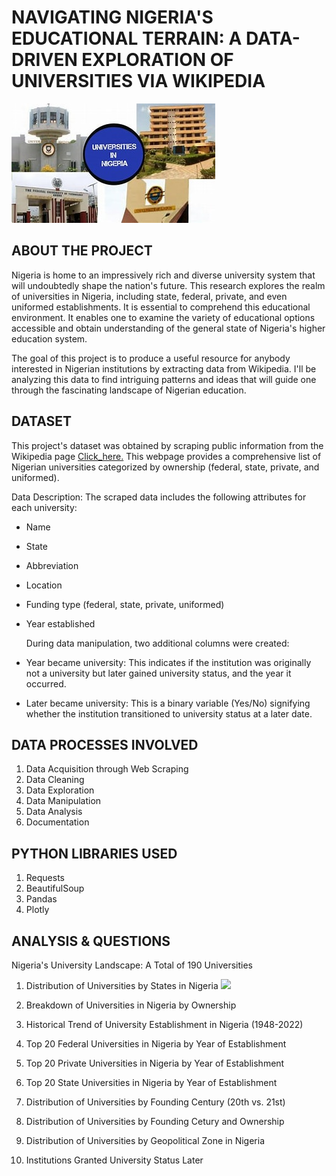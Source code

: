 # NAVIGATING NIGERIA'S EDUCATIONAL TERRAIN: A DATA-DRIVEN EXPLORATION OF UNIVERSITIES VIA WIKIPEDIA

![](Nigerian_Universities_new.jpg)

## ABOUT THE PROJECT

Nigeria is home to an impressively rich and diverse university system that will undoubtedly shape the nation's future. This research explores the realm of universities in Nigeria, including state, federal, private, and even uniformed establishments. It is essential to comprehend this educational environment. It enables one to examine the variety of educational options accessible and obtain understanding of the general state of Nigeria's higher education system.

The goal of this project is to produce a useful resource for anybody interested in Nigerian institutions by extracting data from Wikipedia. I'll be analyzing this data to find intriguing patterns and ideas that will guide one through the fascinating landscape of Nigerian education.


## DATASET

This project's dataset was obtained by scraping public information from the Wikipedia page [Click_here.](https://en.wikipedia.org/wiki/List_of_universities_in_Nigeria) This webpage provides a comprehensive list of Nigerian universities categorized by ownership (federal, state, private, and uniformed).

Data Description: The scraped data includes the following attributes for each university:
- Name
- State
- Abbreviation
- Location
- Funding type (federal, state, private, uniformed)
- Year established

  During data manipulation, two additional columns were created:
- Year became university: This indicates if the institution was originally not a university but later gained university status, and the year it occurred.
- Later became university: This is a binary variable (Yes/No) signifying whether the institution transitioned to university status at a later date.


## DATA PROCESSES INVOLVED

1. Data Acquisition through Web Scraping
2. Data Cleaning
3. Data Exploration
4. Data Manipulation
5. Data Analysis 
6. Documentation

## PYTHON LIBRARIES USED
1. Requests
2. BeautifulSoup
3. Pandas
4. Plotly

## ANALYSIS & QUESTIONS

Nigeria's University Landscape: A Total of 190 Universities

1. Distribution of Universities by States in Nigeria
![](Distribution_of_Universities_by_States_in_Nigeria.png)

2. Breakdown of Universities in Nigeria by Ownership


3. Historical Trend of University Establishment in Nigeria (1948-2022)


4. Top 20 Federal Universities in Nigeria by Year of Establishment


5. Top 20 Private Universities in Nigeria by Year of Establishment


6. Top 20 State Universities in Nigeria by Year of Establishment


7. Distribution of Universities by Founding Century (20th vs. 21st)


8. Distribution of Universities by Founding Cetury and Ownership


9. Distribution of Universities by Geopolitical Zone in Nigeria


10. Institutions Granted University Status Later


